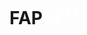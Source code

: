 <style>
    .headline a{
        text-decoration: none;
        color: white;
    }
</style>

# <span class="headline">FAP[13<sup>37</sup>](# 'leet')</span>
